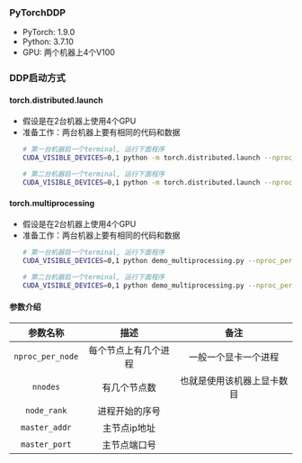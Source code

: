 ### PyTorchDDP
- PyTorch: 1.9.0
- Python: 3.7.10
- GPU: 两个机器上4个V100

### DDP启动方式
#### torch.distributed.launch
- 假设是在2台机器上使用4个GPU
- 准备工作：两台机器上要有相同的代码和数据
    ```bash
    # 第一台机器启一个terminal, 运行下面程序
    CUDA_VISIBLE_DEVICES=0,1 python -m torch.distributed.launch --nproc_per_node=2 --nnodes=2 --node_rank=0 --master_addr="10.10.10.10" --master_port=65500 demo_distributed_launch.py

    # 第二台机器启一个terminal, 运行下面程序
    CUDA_VISIBLE_DEVICES=0,1 python -m torch.distributed.launch --nproc_per_node=2 --nnodes=2 --node_rank=1 --master_addr="10.10.10.10" --master_port=65500 demo_distributed_launch.py
    ```

#### torch.multiprocessing
- 假设是在2台机器上使用4个GPU
- 准备工作：两台机器上要有相同的代码和数据
    ```bash
    # 第一台机器启一个terminal, 运行下面程序
    CUDA_VISIBLE_DEVICES=0,1 python demo_multiprocessing.py --nproc_per_node 2 --nnodes 2 --node_rank 0 --master_addr 10.10.10.10 --master_port 65500

    # 第二台机器启一个terminal, 运行下面程序
    CUDA_VISIBLE_DEVICES=0,1 python demo_multiprocessing.py --nproc_per_node 2 --nnodes 2 --node_rank 1 --master_addr 10.10.10.10 --master_port 65500
    ```

#### 参数介绍
|参数名称|描述|备注|
|:---:|:---:|:---:|
|`nproc_per_node`|每个节点上有几个进程|一般一个显卡一个进程|
|`nnodes`|有几个节点数|也就是使用该机器上显卡数目|
|`node_rank`|进程开始的序号||
|`master_addr`|主节点ip地址||
|`master_port`|主节点端口号||
